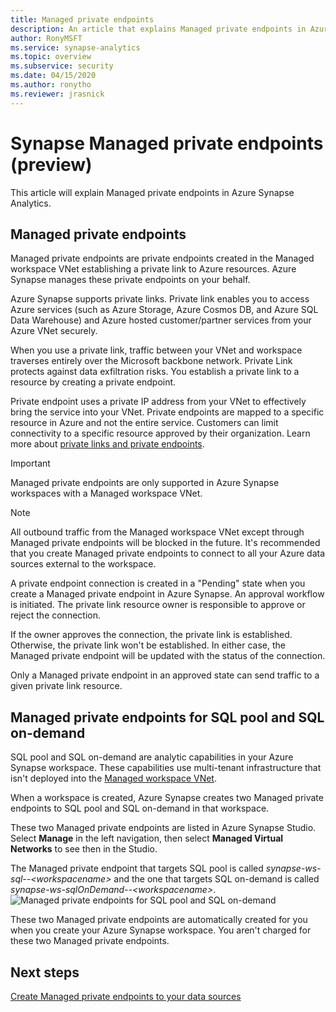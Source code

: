 ```yaml
---
title: Managed private endpoints
description: An article that explains Managed private endpoints in Azure Synapse Analytics
author: RonyMSFT
ms.service: synapse-analytics 
ms.topic: overview
ms.subservice: security
ms.date: 04/15/2020
ms.author: ronytho
ms.reviewer: jrasnick
---
```




# Synapse Managed private endpoints (preview)

This article will explain Managed private endpoints in Azure Synapse Analytics.

## Managed private endpoints

Managed private endpoints are private endpoints created in the Managed workspace VNet establishing a private link to  Azure resources. Azure Synapse manages these private endpoints on your behalf.

Azure Synapse supports private links. Private link enables you to access Azure services (such as Azure Storage, Azure Cosmos DB, and Azure SQL Data Warehouse) and Azure hosted customer/partner services from your Azure VNet securely.

When you use a private link, traffic between your VNet and workspace traverses entirely over the Microsoft backbone network. Private Link protects against data exfiltration risks. You establish a private link to a resource by creating a private endpoint.

Private endpoint uses a private IP address from your VNet to effectively bring the service into your VNet. Private endpoints are mapped to a specific resource in Azure and not the entire service. Customers can limit connectivity to a specific resource approved by their organization. Learn more about [private links and private endpoints](https://docs.microsoft.com/azure/private-link/).

>[!IMPORTANT]
>Managed private endpoints are only supported in Azure Synapse workspaces with a Managed workspace VNet.

>[!NOTE]
>All outbound traffic from the Managed workspace VNet except through Managed private endpoints will be blocked in the future. It's recommended that you create Managed private endpoints to connect to all your Azure data sources external to the workspace. 

A private endpoint connection is created in a "Pending" state when you create a Managed private endpoint in Azure Synapse. An approval workflow is initiated. The private link resource owner is responsible to approve or reject the connection.

If the owner approves the connection, the private link is established. Otherwise, the private link won't be established. In either case, the Managed private endpoint will be updated with the status of the connection.

Only a Managed private endpoint in an approved state can send traffic to a given private link resource.

## Managed private endpoints for SQL pool and SQL on-demand

SQL pool and SQL on-demand are analytic capabilities in your Azure Synapse workspace. These capabilities use multi-tenant infrastructure that isn't deployed into the [Managed workspace VNet](./synapse-workspace-managed-vnet.md).

When a workspace is created, Azure Synapse creates two Managed private endpoints to SQL pool and SQL on-demand in that workspace. 

These two Managed private endpoints are listed in Azure Synapse Studio. Select **Manage** in the left navigation, then select **Managed Virtual Networks** to see then in the Studio.

The Managed private endpoint that targets SQL pool is called *synapse-ws-sql--\<workspacename\>* and the one that targets SQL on-demand is called *synapse-ws-sqlOnDemand--\<workspacename\>*.
![Managed private endpoints for SQL pool and SQL on-demand](./media/synapse-workspace-managed-private-endpoints/managed-pe-for-sql-1.png)

These two Managed private endpoints are automatically created for you when you create your Azure Synapse workspace. You aren't charged for these two Managed private endpoints.

## Next steps

[Create Managed private endpoints to your data sources](./how-to-create-managed-private-endpoints.md)
